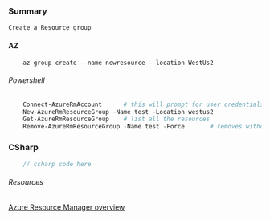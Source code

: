 ### Summary
    Create a Resource group  

#### AZ
```console
    az group create --name newresource --location WestUs2
```
###### Powershell
```powershell
    Connect-AzureRmAccount      # this will prompt for user credentials if not logged in already
    New-AzureRmResourceGroup -Name test -Location westus2   
    Get-AzureRmResourceGroup    # list all the resources
    Remove-AzureRmResourceGroup -Name test -Force       # removes without prompt.
```  

### CSharp
```csharp
    // csharp code here

```  

###### Resources
[Azure Resource Manager overview](https://docs.microsoft.com/en-us/azure/azure-resource-manager/resource-group-overview)
